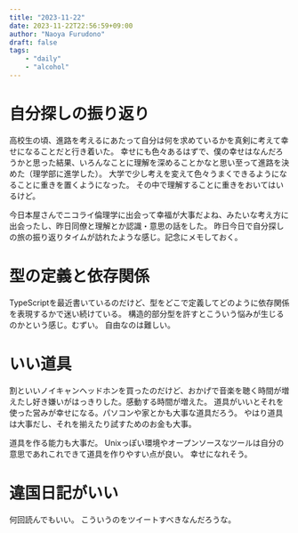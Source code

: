 ```yaml
---
title: "2023-11-22"
date: 2023-11-22T22:56:59+09:00
author: "Naoya Furudono"
draft: false
tags:
    - "daily"
    - "alcohol"
---
```


# 自分探しの振り返り

高校生の頃、進路を考えるにあたって自分は何を求めているかを真剣に考えて幸せになることだと行き着いた。
幸せにも色々あるはずで、僕の幸せはなんだろうかと思った結果、いろんなことに理解を深めることかなと思い至って進路を決めた（理学部に進学した）。
大学で少し考えを変えて色々うまくできるようになることに重きを置くようになった。
その中で理解することに重きをおいてはいるけど。

今日本屋さんでニコライ倫理学に出会って幸福が大事だよね、みたいな考え方に出会ったし、昨日同僚と理解とか認識・意思の話をした。
昨日今日で自分探しの旅の振り返りタイムが訪れたような感じ。記念にメモしておく。

# 型の定義と依存関係

TypeScriptを最近書いているのだけど、型をどこで定義してどのように依存関係を表現するかで迷い続けている。
構造的部分型を許すとこういう悩みが生じるのかという感じ。むずい。
自由なのは難しい。

# いい道具

割といいノイキャンヘッドホンを買ったのだけど、おかげで音楽を聴く時間が増えたし好き嫌いがはっきりした。感動する時間が増えた。
道具がいいとそれを使った営みが幸せになる。パソコンや家とかも大事な道具だろう。
やはり道具は大事だし、それを揃えたり試すためのお金も大事。

道具を作る能力も大事だ。
Unixっぽい環境やオープンソースなツールは自分の意思であれこれできて道具を作りやすい点が良い。
幸せになれそう。

# 違国日記がいい

何回読んでもいい。
こういうのをツイートすべきなんだろうな。

